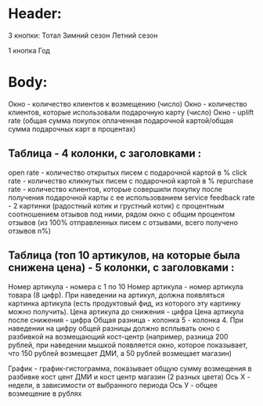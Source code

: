 # Header:
3 кнопки:
Тотал
Зимний сезон
Летний сезон

1 кнопка 
Год

# Body:
Окно - количество клиентов к возмещению (число)
Окно - количество клиентов, которые использовали подарочную карту (число)
Окно - uplift rate (общая сумма покупок оплаченная подарочной картой/общая сумма подарочных карт в процентах)

## Таблица - 4 колонки, с заголовками : 
open rate - количество открытых писем с подарочной картой в %
click rate - количество кликнутых писем с подарочной картой в %
repurchase rate - количество клиентов, которые совершили покупку после получения подарочной карты с ее использованием
service feedback rate - 2 картинки (радостный котик и грустный котик) с процентным соотношением отзывов под ними, рядом окно с общим процентом отзывов (из 100% отправленных писем с отзывами, всего получено отзывов n%)

## Таблица (топ 10 артикулов, на которые была снижена цена) - 5 колонки, с заголовками : 
Номер артикула - номера с 1 по 10 
Номер артикула - номер артикула товара (8 цифр). При наведении на артикул, должна появляться картинка артикула (есть продуктовый фид, из которого эту картинку можно получить).
Цена артикула до снижения - цифра
Цена артикула после снижения - цифра 
Общая разница - колонка 5 - колонка 4. При наведении на цифру общей разницы должно всплывать окно с разбивкой на возмещающий кост-центр (например, разница 200 рублей, при наведении мышкой появляется окно, которое показывает, что 150 рублей возмещает ДМИ, а 50 рублей возмещает магазин)

График - график-гистограмма, показывает общую сумму возмещения в разбивке кост цент ДМИ и кост центр магазин (2 разных цвета)
Ось Х - недели, в зависимости от выбранного периода
Ось У - общее возмещение в рублях



